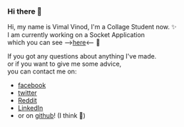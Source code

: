 ### Hi there 👋

<!--
**Dalekvim/Dalekvim** is a ✨ _special_ ✨ repository because its `README.md` (this file) appears on your GitHub profile.

Here are some ideas to get you started:

- 🔭 I’m currently working on ...
- 🌱 I’m currently learning ...
- 👯 I’m looking to collaborate on ...
- 🤔 I’m looking for help with ...
- 💬 Ask me about ...
- 📫 How to reach me: ...
- 😄 Pronouns: ...
- ⚡ Fun fact: ...
-->

Hi, my name is Vimal Vinod, I'm a Collage Student now. ✨<br>
I am currently working on a Socket Application<br>
which you can see
--><a href="https://github.com/Dalekvim/SocketChatApp">here</a><-- 🌱<br>

If you got any questions about anything I've made.<br>
or if you want to give me some advice,<br>
you can contact me on:
<ul>
  <li><a href="https://www.facebook.com/dalekvim">facebook</a></li>
  <li><a href="https://twitter.com/dalekvim">twitter<a></li>
  <li><a href="https://www.reddit.com/user/dalekvim">Reddit</a></li>
  <li><a href="https://www.linkedin.com/in/vimal-vinod-53489b195/">LinkedIn<a></li>
  <li>or on <a href="https://github.com/Dalekvim">github</a>! (I think 🤔)</li>
</ul>
